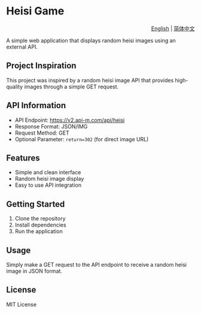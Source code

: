 # Heisi Game

<div align="right">
  <a href="./README.md">English</a> | <a href="./README.zh-CN.md">简体中文</a>
</div>

A simple web application that displays random heisi images using an external API.

## Project Inspiration

This project was inspired by a random heisi image API that provides high-quality images through a simple GET request.

## API Information

- API Endpoint: https://v2.api-m.com/api/heisi
- Response Format: JSON/IMG
- Request Method: GET
- Optional Parameter: `return=302` (for direct image URL)

## Features

- Simple and clean interface
- Random heisi image display
- Easy to use API integration

## Getting Started

1. Clone the repository
2. Install dependencies
3. Run the application

## Usage

Simply make a GET request to the API endpoint to receive a random heisi image in JSON format.

## License

MIT License 